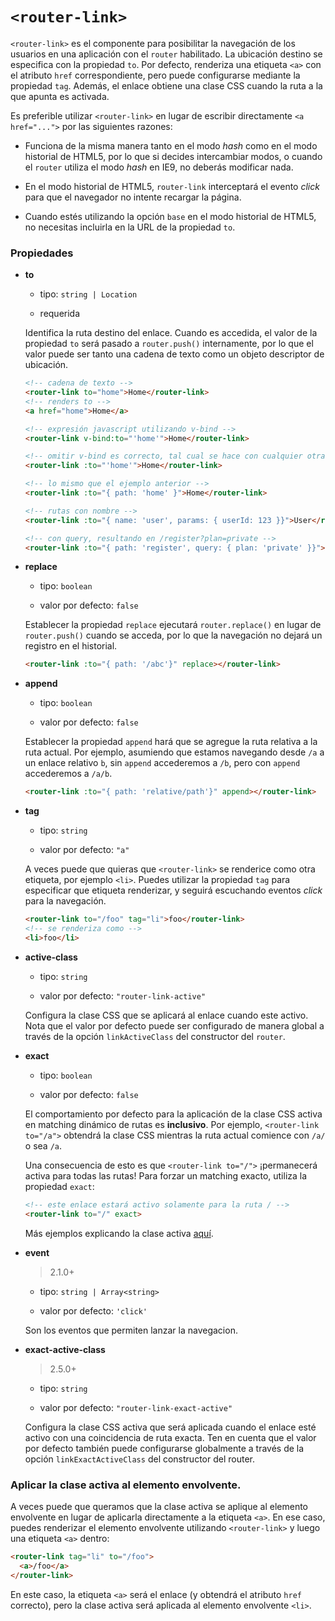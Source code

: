# `<router-link>`

`<router-link>` es el componente para posibilitar la navegación de los usuarios en una aplicación con el `router` habilitado. La ubicación destino se especifica con la propiedad `to`. Por defecto, renderiza una etiqueta `<a>` con el atributo `href` correspondiente, pero puede configurarse mediante la propiedad `tag`. Además, el enlace obtiene una clase CSS cuando la ruta a la que apunta es activada.

Es preferible utilizar `<router-link>` en lugar de escribir directamente `<a href="...">` por las siguientes razones:

- Funciona de la misma manera tanto en el modo _hash_ como en el modo historial de HTML5, por lo que si decides intercambiar modos, o cuando el `router` utiliza el modo _hash_ en IE9, no deberás modificar nada.

- En el modo historial de HTML5, `router-link` interceptará el evento _click_ para que el navegador no intente recargar la página.

- Cuando estés utilizando la opción `base` en el modo historial de HTML5, no necesitas incluirla en la URL de la propiedad `to`.

### Propiedades

- **to**

  - tipo: `string | Location`

  - requerida

  Identifica la ruta destino del enlace. Cuando es accedida, el valor de la propiedad `to` será pasado a `router.push()` internamente, por lo que el valor puede ser tanto una cadena de texto como un objeto descriptor de ubicación.

  ``` html
  <!-- cadena de texto -->
  <router-link to="home">Home</router-link>
  <!-- renders to -->
  <a href="home">Home</a>

  <!-- expresión javascript utilizando v-bind -->
  <router-link v-bind:to="'home'">Home</router-link>

  <!-- omitir v-bind es correcto, tal cual se hace con cualquier otra propiedad -->
  <router-link :to="'home'">Home</router-link>

  <!-- lo mismo que el ejemplo anterior -->
  <router-link :to="{ path: 'home' }">Home</router-link>

  <!-- rutas con nombre -->
  <router-link :to="{ name: 'user', params: { userId: 123 }}">User</router-link>

  <!-- con query, resultando en /register?plan=private -->
  <router-link :to="{ path: 'register', query: { plan: 'private' }}">Register</router-link>
  ```

- **replace**

  - tipo: `boolean`

  - valor por defecto: `false`

  Establecer la propiedad `replace` ejecutará `router.replace()` en lugar de `router.push()` cuando se acceda, por lo que la navegación no dejará un registro en el historial.

  ``` html
  <router-link :to="{ path: '/abc'}" replace></router-link>
  ```

- **append**

  - tipo: `boolean`

  - valor por defecto: `false`

  Establecer la propiedad `append` hará que se agregue la ruta relativa a la ruta actual. Por ejemplo, asumiendo que estamos navegando desde `/a` a un enlace relativo `b`, sin `append` accederemos a `/b`, pero con `append` accederemos a `/a/b`.

  ``` html
  <router-link :to="{ path: 'relative/path'}" append></router-link>
  ```

- **tag**

  - tipo: `string`

  - valor por defecto: `"a"`

  A veces puede que quieras que `<router-link>` se renderice como otra etiqueta, por ejemplo `<li>`. Puedes utilizar la propiedad `tag` para especificar que etiqueta renderizar, y seguirá escuchando eventos _click_ para la navegación.

  ``` html
  <router-link to="/foo" tag="li">foo</router-link>
  <!-- se renderiza como -->
  <li>foo</li>
  ```

- **active-class**

  - tipo: `string`

  - valor por defecto: `"router-link-active"`

  Configura la clase CSS que se aplicará al enlace cuando este activo. Nota que el valor por defecto puede ser configurado de manera global a través de la opción `linkActiveClass`  del constructor del `router`.

- **exact**

  - tipo: `boolean`

  - valor por defecto: `false`

  El comportamiento por defecto para la aplicación de la clase CSS activa en matching dinámico de rutas es **inclusivo**. Por ejemplo, `<router-link to="/a">` obtendrá la clase CSS mientras la ruta actual comience con `/a/` o sea `/a`.

  Una consecuencia de esto es que `<router-link to="/">` ¡permanecerá activa para todas las rutas! Para forzar un matching exacto, utiliza la propiedad `exact`:

  ``` html
  <!-- este enlace estará activo solamente para la ruta / -->
  <router-link to="/" exact>
  ```

  Más ejemplos explicando la clase activa [aquí](https://jsfiddle.net/8xrk1n9f/).

- **event**

  > 2.1.0+

  - tipo: `string | Array<string>`

  - valor por defecto: `'click'`

  Son los eventos que permiten lanzar la navegacion.

- **exact-active-class**

  > 2.5.0+

  - tipo: `string`

  - valor por defecto: `"router-link-exact-active"`

  Configura la clase CSS activa que será aplicada cuando el enlace esté activo con una coincidencia de ruta exacta. Ten en cuenta que el valor por defecto también puede configurarse globalmente a través de la opción `linkExactActiveClass` del constructor del router.

### Aplicar la clase activa al elemento envolvente.

A veces puede que queramos que la clase activa se aplique al elemento envolvente en lugar de aplicarla directamente a la etiqueta `<a>`. En ese caso, puedes renderizar el elemento envolvente utilizando `<router-link>` y luego una etiqueta `<a>` dentro:

``` html
<router-link tag="li" to="/foo">
  <a>/foo</a>
</router-link>
```

En este caso, la etiqueta `<a>` será el enlace (y obtendrá el atributo `href` correcto), pero la clase activa será aplicada al elemento envolvente `<li>`.
